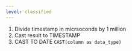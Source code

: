 ```yaml
---
level: classified
---
```


1. Divide timestamp in micrsoconds by 1 million
2. Cast result to TIMESTAMP
3. CAST TO DATE ``` CAST(column as data_type) ```

